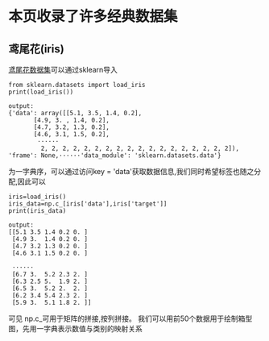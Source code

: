 # 本页收录了许多经典数据集
  
  
## 鸢尾花(iris)
[鸢尾花数据集](http://archive.ics.uci.edu/ml/datasets/Iris)可以通过sklearn导入
```
from sklearn.datasets import load_iris
print(load_iris())

output:
{'data': array([[5.1, 3.5, 1.4, 0.2],
       [4.9, 3. , 1.4, 0.2],
       [4.7, 3.2, 1.3, 0.2],
       [4.6, 3.1, 1.5, 0.2],
        ······
         2, 2, 2, 2, 2, 2, 2, 2, 2, 2, 2, 2, 2, 2, 2, 2, 2, 2]), 'frame': None,······'data_module': 'sklearn.datasets.data'}
```
为一字典序，可以通过访问key = 'data'获取数据信息,我们同时希望标签也随之分配,因此可以
```
iris=load_iris()
iris_data=np.c_[iris['data'],iris['target']]
print(iris_data)

output:
[[5.1 3.5 1.4 0.2 0. ]
 [4.9 3.  1.4 0.2 0. ]
 [4.7 3.2 1.3 0.2 0. ]
 [4.6 3.1 1.5 0.2 0. ]
 
 ······
 [6.7 3.  5.2 2.3 2. ]
 [6.3 2.5 5.  1.9 2. ]
 [6.5 3.  5.2 2.  2. ]
 [6.2 3.4 5.4 2.3 2. ]
 [5.9 3.  5.1 1.8 2. ]]

```
可见 np.c_可用于矩阵的拼接,按列拼接。
我们可以用前50个数据用于绘制箱型图，先用一字典表示数值与类别的映射关系
```

```

